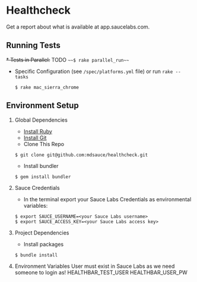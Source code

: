# Healthcheck 
Get a report about what is available at app.saucelabs.com.

## Running Tests

~~* Tests in Parallel:~~ TODO
	```
	~~$ rake parallel_run~~
	```
* Specific Configuration (see `/spec/platforms.yml` file) or run `rake --tasks`
	```
	$ rake mac_sierra_chrome
	```

## Environment Setup
1. Global Dependencies
    * [Install Ruby](http://watir.com/guides/ruby/)
    * [Install Git](https://github.com/address-book/junit_tests#install-git)
    * Clone This Repo
    ```
    $ git clone git@github.com:mdsauce/healthcheck.git
    ```
    * Install bundler
    ```
    $ gem install bundler
    ```

2. Sauce Credentials
    * In the terminal export your Sauce Labs Credentials as environmental variables:
    ```
    $ export SAUCE_USERNAME=<your Sauce Labs username>
	$ export SAUCE_ACCESS_KEY=<your Sauce Labs access key>
    ```

3. Project Dependencies
	* Install packages
	```
	$ bundle install
	```

4. Environment Variables
    User must exist in Sauce Labs as we need someone to login as!
    HEALTHBAR_TEST_USER
    HEALTHBAR_USER_PW
